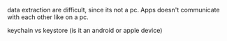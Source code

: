 data extraction are difficult, since its not a pc.
Apps doesn't communicate with each other like on a pc.

keychain vs keystore (is it an android or apple device)
